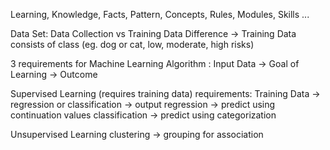 Learning, Knowledge, Facts, Pattern, Concepts, Rules, Modules, Skills ...

Data Set: Data Collection vs Training Data
Difference -> Training Data consists of class (eg. dog or cat, low, 
moderate, high risks)

3 requirements for Machine Learning Algorithm : 
Input Data -> Goal of Learning -> Outcome

Supervised Learning (requires training data)
requirements:  Training Data -> regression or classification -> output
regression -> predict using continuation values
classification -> predict using categorization

Unsupervised Learning
clustering -> grouping for association


